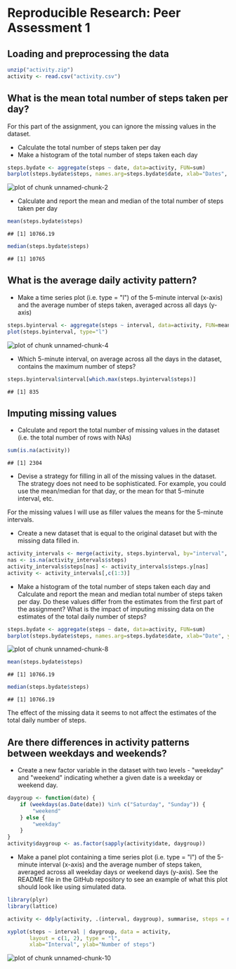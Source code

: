 # Reproducible Research: Peer Assessment 1   


## Loading and preprocessing the data


```r
unzip("activity.zip")
activity <- read.csv("activity.csv")
```


## What is the mean total number of steps taken per day?

For this part of the assignment, you can ignore the missing values in the dataset.

* Calculate the total number of steps taken per day
* Make a histogram of the total number of steps taken each day


```r
steps.bydate <- aggregate(steps ~ date, data=activity, FUN=sum)
barplot(steps.bydate$steps, names.arg=steps.bydate$date, xlab="Dates", ylab="# of steps")
```

![plot of chunk unnamed-chunk-2](figure/unnamed-chunk-2-1.png) 


* Calculate and report the mean and median of the total number of steps taken per day


```r
mean(steps.bydate$steps)
```

```
## [1] 10766.19
```

```r
median(steps.bydate$steps)
```

```
## [1] 10765
```


## What is the average daily activity pattern?

* Make a time series plot (i.e. type = "l") of the 5-minute interval (x-axis) and the average number of steps taken, averaged across all days (y-axis)


```r
steps.byinterval <- aggregate(steps ~ interval, data=activity, FUN=mean)
plot(steps.byinterval, type="l")
```

![plot of chunk unnamed-chunk-4](figure/unnamed-chunk-4-1.png) 


* Which 5-minute interval, on average across all the days in the dataset, contains the maximum number of steps?


```r
steps.byinterval$interval[which.max(steps.byinterval$steps)]
```

```
## [1] 835
```


## Imputing missing values

* Calculate and report the total number of missing values in the dataset (i.e. the total number of rows with NAs)   


```r
sum(is.na(activity))
```

```
## [1] 2304
```


* Devise a strategy for filling in all of the missing values in the dataset. The strategy does not need to be sophisticated. For example, you could use the mean/median for that day, or the mean for that 5-minute interval, etc.   

For the missing values I will use as filler values the means for the 5-minute intervals.


* Create a new dataset that is equal to the original dataset but with the missing data filled in.   


```r
activity_intervals <- merge(activity, steps.byinterval, by="interval", suffixes=c("",".y"))
nas <- is.na(activity_intervals$steps)
activity_intervals$steps[nas] <- activity_intervals$steps.y[nas]
activity <- activity_intervals[,c(1:3)]
```


* Make a histogram of the total number of steps taken each day and Calculate and report the mean and median total number of steps taken per day. Do these values differ from the estimates from the first part of the assignment? What is the impact of imputing missing data on the estimates of the total daily number of steps?


```r
steps.bydate <- aggregate(steps ~ date, data=activity, FUN=sum)
barplot(steps.bydate$steps, names.arg=steps.bydate$date, xlab="Date", ylab="Steps")
```

![plot of chunk unnamed-chunk-8](figure/unnamed-chunk-8-1.png) 

```r
mean(steps.bydate$steps)
```

```
## [1] 10766.19
```

```r
median(steps.bydate$steps)
```

```
## [1] 10766.19
```

The effect of the missing data it seems to not affect the estimates of the total daily number of steps.


## Are there differences in activity patterns between weekdays and weekends?

* Create a new factor variable in the dataset with two levels - "weekday" and "weekend" indicating whether a given date is a weekday or weekend day.


```r
daygroup <- function(date) {
    if (weekdays(as.Date(date)) %in% c("Saturday", "Sunday")) {
        "weekend"
    } else {
        "weekday"
    }
}
activity$daygroup <- as.factor(sapply(activity$date, daygroup))
```


* Make a panel plot containing a time series plot (i.e. type = "l") of the 5-minute interval (x-axis) and the average number of steps taken, averaged across all weekday days or weekend days (y-axis). See the README file in the GitHub repository to see an example of what this plot should look like using simulated data.


```r
library(plyr)
library(lattice)

activity <- ddply(activity, .(interval, daygroup), summarise, steps = mean(steps))

xyplot(steps ~ interval | daygroup, data = activity,
       layout = c(1, 2), type = "l", 
       xlab="Interval", ylab="Number of steps")
```

![plot of chunk unnamed-chunk-10](figure/unnamed-chunk-10-1.png) 



